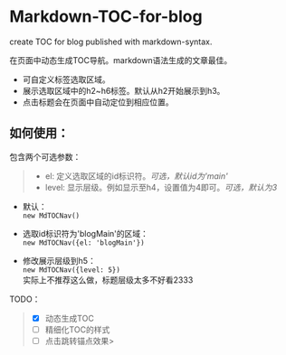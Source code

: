 # Markdown-TOC-for-blog
create TOC for blog published with markdown-syntax.

在页面中动态生成TOC导航。markdown语法生成的文章最佳。

- 可自定义标签选取区域。
- 展示选取区域中的h2~h6标签。默认从h2开始展示到h3。
- 点击标题会在页面中自动定位到相应位置。


## 如何使用：

包含两个可选参数：
> - el: 定义选取区域的id标识符。*可选，默认id为'main'*
> - level: 显示层级。例如显示至h4，设置值为4即可。*可选，默认为3*

- 默认：  
`new MdTOCNav()`

- 选取id标识符为'blogMain'的区域：  
`new MdTOCNav({el: 'blogMain'})`

- 修改展示层级到h5：  
`new MdTOCNav({level: 5})`  
实际上不推荐这么做，标题层级太多不好看2333



TODO：
> - [x] 动态生成TOC
> - [ ] 精细化TOC的样式
> - [ ] 点击跳转锚点效果>